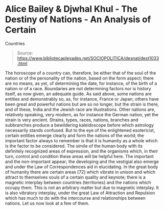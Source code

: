 # Alice Bailey & Djwhal Khul - The Destiny of Nations - An Analysis of Certain
Countries

> Source: https://www.bibliotecapleyades.net/SOCIOPOLITICA/desnat/dest1033.html

The horoscope of a country can, therefore, be either that of the soul of the nation or of the personality of the nation, based on the form aspect; there are no means, as yet, of determining the date, for instance, of the birth of a nation or of a race. Boundaries are not determining factors nor is history itself, as now given, an adequate guide. As said above, some nations are entities and demonstrably so, as, for instance, France or Japan; others have been great and powerful nations but are so no longer, but the strain is there, and of these, India and the Jewish race are illustrations. Other nations are, relatively speaking, very modern, as for instance the German nation, yet the strain is very ancient. Strains, types, races, nations, branches and subbranches produce a bewildering kaleidoscope before which astrology necessarily stands confused. But to the eye of the enlightened esotericist, certain entities emerge clearly and form the nations of the world; the important factor always to remember is that it is humanity as a whole which is the factor to be considered. The simile of the human body with its definitely recognized areas of expression, and the organisms which, in their turn, control and condition these areas will be helpful here. The important and the non-important appear; the developing and the vestigial also emerge and under the Law of Correspondences aid in elucidating. In the great body of humanity there are certain areas [72] which vibrate in unison and which attract to themselves souls of a certain quality and keynote; there is a magnetic interplay between countries (territories) and the nations which occupy them. This is not an arbitrary matter but due to magnetic interplay. It is also vibratory interplay, under the great Law of Attraction and Repulsion which has much to do with the intercourse and relationships between nations. Let us now look at a few of them.
